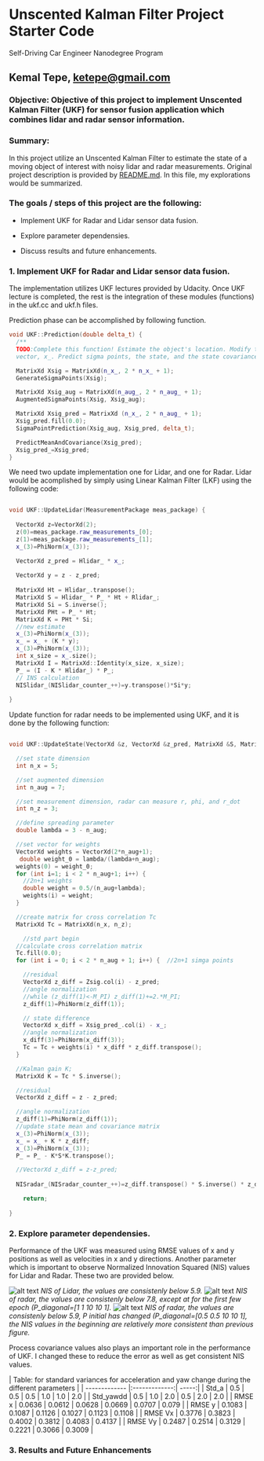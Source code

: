 # **Unscented Kalman Filter Project Starter Code**
Self-Driving Car Engineer Nanodegree Program

## Kemal Tepe, ketepe@gmail.com

### Objective: Objective of this project to implement Unscented Kalman Filter (UKF) for sensor fusion application which combines lidar and radar sensor information.

### Summary: 

In this project utilize an Unscented Kalman Filter to estimate the state of a moving object of interest with noisy lidar and radar measurements. Original project description is provided by [README.md](./README.md). In this file, my explorations would be summarized.

### The goals / steps of this project are the following:

* Implement UKF for Radar and Lidar sensor data fusion.

* Explore parameter dependensies.

* Discuss results and future enhancements.

### 1. Implement UKF for Radar and Lidar sensor data fusion.

The implementation utilizes UKF lectures provided by Udacity. Once UKF lecture is completed, the rest is the integration of these modules (functions) in the ukf.cc and ukf.h files.

Prediction phase can be accomplished by following function.

```c++
void UKF::Prediction(double delta_t) {
  /**
  TODO:Complete this function! Estimate the object's location. Modify the state
  vector, x_. Predict sigma points, the state, and the state covariance matrix. */

  MatrixXd Xsig = MatrixXd(n_x_, 2 * n_x_ + 1);
  GenerateSigmaPoints(Xsig);

  MatrixXd Xsig_aug = MatrixXd(n_aug_, 2 * n_aug_ + 1);
  AugmentedSigmaPoints(Xsig, Xsig_aug);

  MatrixXd Xsig_pred = MatrixXd (n_x_, 2 * n_aug_ + 1);
  Xsig_pred.fill(0.0);
  SigmaPointPrediction(Xsig_aug, Xsig_pred, delta_t); 

  PredictMeanAndCovariance(Xsig_pred); 
  Xsig_pred_=Xsig_pred;
}
```

We need two update implementation one for Lidar, and one for Radar. Lidar would be acomplished by simply using Linear Kalman Filter (LKF) using the following code:

```c++

void UKF::UpdateLidar(MeasurementPackage meas_package) {
 
  VectorXd z=VectorXd(2);
  z(0)=meas_package.raw_measurements_[0];
  z(1)=meas_package.raw_measurements_[1];
  x_(3)=PhiNorm(x_(3));

  VectorXd z_pred = Hlidar_ * x_;
	
  VectorXd y = z - z_pred;
	
  MatrixXd Ht = Hlidar_.transpose();
  MatrixXd S = Hlidar_ * P_ * Ht + Rlidar_;
  MatrixXd Si = S.inverse();	
  MatrixXd PHt = P_ * Ht;
  MatrixXd K = PHt * Si;
  //new estimate
  x_(3)=PhiNorm(x_(3));
  x_ = x_ + (K * y);
  x_(3)=PhiNorm(x_(3));
  int x_size = x_.size();
  MatrixXd I = MatrixXd::Identity(x_size, x_size);
  P_ = (I - K * Hlidar_) * P_;
  // INS calculation
  NISlidar_(NISlidar_counter_++)=y.transpose()*Si*y;
	
}

```

Update function  for radar needs to be implemented using UKF, and it is done by the following  function:

```c++

void UKF::UpdateState(VectorXd &z, VectorXd &z_pred, MatrixXd &S, MatrixXd &Zsig) {

  //set state dimension
  int n_x = 5;

  //set augmented dimension
  int n_aug = 7;

  //set measurement dimension, radar can measure r, phi, and r_dot
  int n_z = 3;

  //define spreading parameter
  double lambda = 3 - n_aug;

  //set vector for weights
  VectorXd weights = VectorXd(2*n_aug+1);
   double weight_0 = lambda/(lambda+n_aug);
  weights(0) = weight_0; 
  for (int i=1; i < 2 * n_aug+1; i++) {  
    //2n+1 weights
    double weight = 0.5/(n_aug+lambda);
    weights(i) = weight;
  }

  //create matrix for cross correlation Tc
  MatrixXd Tc = MatrixXd(n_x, n_z);

	//std part begin
  //calculate cross correlation matrix
  Tc.fill(0.0);
  for (int i = 0; i < 2 * n_aug + 1; i++) {  //2n+1 simga points

    //residual
    VectorXd z_diff = Zsig.col(i) - z_pred;
    //angle normalization
    //while (z_diff(1)<-M_PI) z_diff(1)+=2.*M_PI;
    z_diff(1)=PhiNorm(z_diff(1));	

    // state difference
    VectorXd x_diff = Xsig_pred_.col(i) - x_;
    //angle normalization    
  	x_diff(3)=PhiNorm(x_diff(3));	
    Tc = Tc + weights(i) * x_diff * z_diff.transpose();
  }

  //Kalman gain K;
  MatrixXd K = Tc * S.inverse();

  //residual
  VectorXd z_diff = z - z_pred;

  //angle normalization
  z_diff(1)=PhiNorm(z_diff(1));	
  //update state mean and covariance matrix
  x_(3)=PhiNorm(x_(3));
  x_ = x_ + K * z_diff;
  x_(3)=PhiNorm(x_(3));
  P_ = P_ - K*S*K.transpose();

  //VectorXd z_diff = z-z_pred;
  
  NISradar_(NISradar_counter_++)=z_diff.transpose() * S.inverse() * z_diff;

	return;
	
}
```
### 2. Explore parameter dependensies.

Performance of the UKF was measured using RMSE values of x and y positions as well as velocities in x and y directions. Another parameter which is important to observe Normalized Innovation Squared (NIS) values for Lidar and Radar. These two are provided below.

![alt text](./Doc/NISLidar.jpg) *NIS of Lidar, the values are consistenly below 5.9.*
![alt text](./Doc/NISr05_10.jpg) *NIS of radar, the values are consistenly below 7.8, except at for the first few epoch (P_diagonal=[1 1 10 10 1].*
![alt text](./Doc/NISr05_10_P.jpg) *NIS of radar, the values are consistenly below 5.9, P initial has changed (P_diagonal=[0.5 0.5 10 10 1], the NIS values in the beginning are relatively more consistent than previous figure.*

Process covariance values also plays an important role in the performance of UKF. I changed these to reduce the error as well as get consistent NIS values.

| Table: for standard variances for acceleration and yaw change during the  different parameters |
| ------------- |:-------------:| -----:|
| Std_a         | 0.5 	| 0.5 	| 0.5 	| 1.0 	| 1.0 | 2.0 |
| Std_yawdd     | 0.5 	| 1.0 	| 2.0 	| 0.5 	| 2.0 | 2.0 |
| RMSE x |  0.0636     |   0.0612 | 0.0628 | 0.0669 | 0.0707 | 0.079 |
| RMSE y |  0.1083     |   0.1087 | 0.1126 | 0.1027 |  0.1123 | 0.1108 |
| RMSE Vx |  0.3776   |   0.3823 |  0.4002 | 0.3812 | 0.4083 | 0.4137 |
| RMSE Vy |  0.2487     |    0.2514 | 0.3129 | 0.2221 | 0.3066 | 0.3009 |






### 3. Results and Future Enhancements


